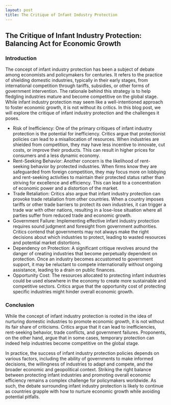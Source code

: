 ```yaml
---
layout: post
title: The Critique of Infant Industry Protection
---
```


## The Critique of Infant Industry Protection: Balancing Act for Economic Growth

### Introduction

The concept of infant industry protection has been a subject of debate among economists and policymakers for centuries. It refers to the practice of shielding domestic industries, typically in their early stages, from international competition through tariffs, subsidies, or other forms of government intervention. The rationale behind this strategy is to help fledgling industries mature and become competitive on the global stage. While infant industry protection may seem like a well-intentioned approach to foster economic growth, it is not without its critics. In this blog post, we will explore the critique of infant industry protection and the challenges it poses.

- Risk of Inefficiency:
  One of the primary critiques of infant industry protection is the potential for inefficiency. Critics argue that protectionist policies can lead to a misallocation of resources. When industries are shielded from competition, they may have less incentive to innovate, cut costs, or improve their products. This can result in higher prices for consumers and a less dynamic economy.
- Rent-Seeking Behavior:
  Another concern is the likelihood of rent-seeking behavior by protected industries. When firms know they are safeguarded from foreign competition, they may focus more on lobbying and rent-seeking activities to maintain their protected status rather than striving for excellence and efficiency. This can lead to a concentration of economic power and a distortion of the market.
- Trade Retaliation:
  Critics also argue that infant industry protection can provoke trade retaliation from other countries. When a country imposes tariffs or other trade barriers to protect its own industries, it can trigger a trade war with other nations, resulting in a lose-lose situation where all parties suffer from reduced trade and economic growth.
- Government Failure:
  Implementing effective infant industry protection requires sound judgment and foresight from government authorities. Critics contend that governments may not always make the right decisions about which industries to protect, leading to wasted resources and potential market distortions.
- Dependency on Protection:
  A significant critique revolves around the danger of creating industries that become perpetually dependent on protection. Once an industry becomes accustomed to government support, it may be reluctant to compete internationally without ongoing assistance, leading to a drain on public finances.
- Opportunity Cost:
  The resources allocated to protecting infant industries could be used elsewhere in the economy to create more sustainable and competitive sectors. Critics argue that the opportunity cost of protecting specific industries might hinder overall economic growth.

### Conclusion

While the concept of infant industry protection is rooted in the idea of nurturing domestic industries to promote economic growth, it is not without its fair share of criticisms. Critics argue that it can lead to inefficiencies, rent-seeking behavior, trade conflicts, and government failures. Proponents, on the other hand, argue that in some cases, temporary protection can indeed help industries become competitive on the global stage.

In practice, the success of infant industry protection policies depends on various factors, including the ability of governments to make informed decisions, the willingness of industries to adapt and compete, and the broader economic and geopolitical context. Striking the right balance between protecting infant industries and promoting overall economic efficiency remains a complex challenge for policymakers worldwide. As such, the debate surrounding infant industry protection is likely to continue as countries grapple with how to nurture economic growth while avoiding potential pitfalls.

